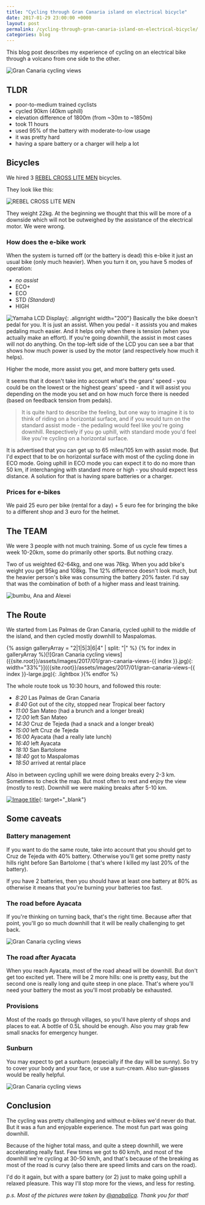 ```yaml
---
title: "Cycling through Gran Canaria island on electrical bicycle"
date: 2017-01-29 23:00:00 +0000
layout: post
permalink: /cycling-through-gran-canaria-island-on-electrical-bicycle/
categories: blog
---
```

This blog post describes my experience of cycling on an electrical bike through a volcano from one side to the other. 

![Gran Canaria cycling views]({{site.root}}/assets/images/2017/01/gran-canaria-views-9-large.jpg)

## TLDR

* poor-to-medium trained cyclists
* cycled 90km (40km uphill)
* elevation difference of 1800m (from ~30m to ~1850m)
* took 11 hours
* used 95% of the battery with moderate-to-low usage
* it was pretty hard
* having a spare battery or a charger will help a lot

## Bicycles

We hired 3 [REBEL CROSS LITE MEN](http://www.free-motion.com/en/gran-canaria/e-bike-gran-canaria/e-bike-hire/details/bike/506-rebel-cross-lite-e-bike/) bicycles. 

They look like this:

![REBEL CROSS LITE MEN]({{site.root}}/assets/images/2017/01/EY507_ERebel_Cross_Deore_www_1644614_jpg.png)

They weight 22kg. At the beginning we thought that this will be more of a downside which 
will not be outweighed by the assistance of the electrical motor. We were wrong. 

### How does the e-bike work

When the system is turned off (or the battery is dead) this e-bike it just an usual bike 
(only much heavier). When you turn it on, you have 5 modes of operation:

* _no assist_
* ECO+
* ECO
* STD _(Standard)_
* HIGH

![Yamaha LCD Display]({{site.root}}/assets/images/2017/01/yamaha-lcd-display.jpg){: .alignright width="200"}
Basically the bike doesn't pedal for you. It is just an assist. When you pedal - it assists
you and makes pedaling much easier. And it helps only when there is tension (when you actually 
make an effort). If you're going downhill, the assist in most cases will not do anything.
On the top-left side of the LCD you can see a bar that shows how much power is used by the
motor (and respectively how much it helps).

Higher the mode, more assist you get, and more battery gets used. 

It seems that it doesn't take into account what's the gears' speed - you could be on the 
lowest or the highest gears' speed - and it will assist you depending on the mode you set 
and on how much force there is needed (based on feedback tension from pedals).

> It is quite hard to describe the feeling, but one way to imagine it is to think of riding
on a horizontal surface, and if you would turn on the standard assist mode - the pedaling would
feel like you're going downhill. Respectively if you go uphill, with standard mode you'd
feel like you're cycling on a horizontal surface. 

It is advertised that you can get up to 65 miles/105 km with assist mode. But I'd expect that to 
be on horizontal surface with most of the cycling done in ECO mode. Going uphill in ECO mode
you can expect it to do no more than 50 km, if interchanging with standard more or high - you
should expect less distance. A solution for that is having spare batteries or a charger.

### Prices for e-bikes

We paid 25 euro per bike (rental for a day) + 5 euro fee for bringing the bike to a different
shop and 3 euro for the helmet. 

## The TEAM

We were 3 people with not much training. Some of us cycle few times a week 10-20km, some
do primarily other sports. But nothing crazy. 

Two of us weighted 62-64kg, and one was 76kg. When you add bike's weight you get 95kg and 108kg. 
The 12% difference doesn't look much, but the heavier person's bike was consuming the battery
20% faster. I'd say that was the combination of both of a higher mass and least training.

![bumbu, Ana and Alexei]({{site.root}}/assets/images/2017/01/bumbu-ana-leosha.jpg)

## The Route

We started from Las Palmas de Gran Canaria, cycled uphill to the middle of the island, and
then cycled mostly downhill to Maspalomas. 

{% assign galleryArray = "2|1|5|3|6|4" | split: "|" %}
{% for index in galleryArray %}[![Gran Canaria cycling views]({{site.root}}/assets/images/2017/01/gran-canaria-views-{{ index }}.jpg){: width="33%"}]({{site.root}}/assets/images/2017/01/gran-canaria-views-{{ index }}-large.jpg){: .lightbox }{% endfor %}

The whole route took us 10:30 hours, and followed this route:

* _8:20_ Las Palmas de Gran Canaria
* _8:40_ Got out of the city, stopped near Tropical beer factory
* _11:00_ San Mateo (had a brunch and a longer break)
* _12:00_ left San Mateo
* _14:30_ Cruz de Tejeda (had a snack and a longer break)
* _15:00_ left Cruz de Tejeda
* _16:00_ Ayacata (had a really late lunch)
* _16:40_ left Ayacata
* _18:10_ San Bartolome
* _18:40_ got to Maspalomas
* _18:50_ arrived at rental place

Also in between cycling uphill we were doing breaks every 2-3 km. Sometimes to check the map. 
But most often to rest and enjoy the view (mostly to rest). Downhill we were making breaks
after 5-10 km. 

[![Image title]({{site.root}}/assets/images/2017/01/gran-canaria-cycling-through-island-route.jpg)](https://drive.google.com/open?id=1iSBMmtlGMe7450rf2QrLPUW3jVo&usp=sharing){: target="_blank"}

## Some caveats

### Battery management 

If you want to do the same route, take into account that you should get to Cruz de Tejeda
with 40% battery. Otherwise you'll get some pretty nasty hills right before San Bartolome (
that's where I killed my last 20% of the battery). 

If you have 2 batteries, then you should have at least one battery at 80% as otherwise it 
means that you're burning your batteries too fast. 

### The road before Ayacata

If you're thinking on turning back, that's the right time. Because after that point, you'll go
so much downhill that it will be really challenging to get back. 

![Gran Canaria cycling views]({{site.root}}/assets/images/2017/01/gran-canaria-views-7-large.jpg)

### The road after Ayacata

When you reach Ayacata, most of the road ahead will be downhill. But don't get too 
excited yet. There will be 2 more hills: one is pretty easy, but the second one is really
long and quite steep in one place. That's where you'll need your battery the most as you'll
most probably be exhausted.

### Provisions

Most of the roads go through villages, so you'll have plenty of shops and places to eat. 
A bottle of 0.5L should be enough. Also you may grab few small snacks for emergency hunger.

### Sunburn

You may expect to get a sunburn (especially if the day will be sunny). So try to cover
your body and your face, or use a sun-cream. Also sun-glasses would be really helpful. 

![Gran Canaria cycling views]({{site.root}}/assets/images/2017/01/gran-canaria-views-8-large.jpg)

## Conclusion

The cycling was pretty challenging and without e-bikes we'd never do that. But it was a
fun and enjoyable experience. The most fun part was going downhill. 

Because of the higher total mass, and quite a steep downhill, we were accelerating really 
fast. Few times we got to 60 km/h, and most of the downhill we're cycling at 30-50 km/h, 
and that's because of the breaking as most of the road is curvy (also there are speed 
limits and cars on the road).

I'd do it again, but with a spare battery (or 2) just to make going uphill a relaxed pleasure.
This way I'll stop more for the views, and less for resting.

_p.s. Most of the pictures were taken by [@anabalica](https://twitter.com/anabalica). Thank you for that!_
